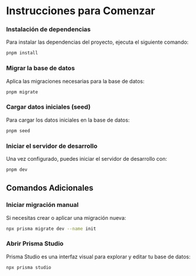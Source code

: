 # Instrucciones para Comenzar

### Instalación de dependencias

Para instalar las dependencias del proyecto, ejecuta el siguiente comando:

```bash
pnpm install
```

### Migrar la base de datos

Aplica las migraciones necesarias para la base de datos:

```bash
pnpm migrate
```

### Cargar datos iniciales (seed)

Para cargar los datos iniciales en la base de datos:

```bash
pnpm seed
```

### Iniciar el servidor de desarrollo

Una vez configurado, puedes iniciar el servidor de desarrollo con:

```bash
pnpm dev
```

## Comandos Adicionales

### Iniciar migración manual

Si necesitas crear o aplicar una migración nueva:

```bash
npx prisma migrate dev --name init
```

### Abrir Prisma Studio

Prisma Studio es una interfaz visual para explorar y editar tu base de datos:

```bash
npx prisma studio
```
